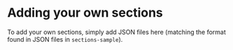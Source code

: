 # Adding your own sections

To add your own sections, simply add JSON files here (matching the format found in JSON files in `sections-sample`).
